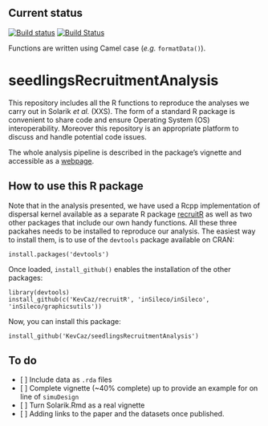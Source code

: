 Current status
--------------

[![Build
status](https://ci.appveyor.com/api/projects/status/xcsiox3ufc4bab69?svg=true)](https://ci.appveyor.com/project/KevCaz/seedlingsrecruitmentanalysis)
[![Build
Status](https://travis-ci.org/KevCaz/seedlingsRecruitmentAnalysis.svg?branch=master)](https://travis-ci.org/KevCaz/seedlingsRecruitmentAnalysis)
<!-- [![codecov](https://codecov.io/gh/KevCaz/seedlingsRecruitmentAnalysis/branch/master/graph/badge.svg)](https://codecov.io/gh/KevCaz/seedlingsrecruitmentanalysis)
 -->

Functions are written using Camel case (*e.g.* `formatData()`).

seedlingsRecruitmentAnalysis
============================

This repository includes all the R functions to reproduce the analyses
we carry out in Solarik *et al.* (XXS). The form of a standard R package
is convenient to share code and ensure Operating System (OS)
interoperability. Moreover this repository is an appropriate platform to
discuss and handle potential code issues.

The whole analysis pipeline is described in the package’s vignette and
accessible as a
[webpage](https://kevcaz.github.io/seedlingsRecruitmentAnalysis/).

How to use this R package
-------------------------

Note that in the analysis presented, we have used a Rcpp implementation
of dispersal kernel available as a separate R package
[recruitR](https://github.com/KevCaz/recruitR) as well as two other
packages that include our own handy functions. All these three packahes
needs to be installed to reproduce our analysis. The easiest way to
install them, is to use of the `devtools` package available on CRAN:

    install.packages('devtools')

Once loaded, `install_github()` enables the installation of the other
packages:

    library(devtools)
    install_github(c('KevCaz/recruitR', 'inSileco/inSileco', 'inSileco/graphicsutils'))

Now, you can install this package:

    install_github('KevCaz/seedlingsRecruitmentAnalysis')

To do
-----

-   \[ \] Include data as `.rda` files
-   \[ \] Complete vignette (~40% complete) up to provide an example for
    on line of `simuDesign`
-   \[ \] Turn Solarik.Rmd as a real vignette
-   \[ \] Adding links to the paper and the datasets once published.
